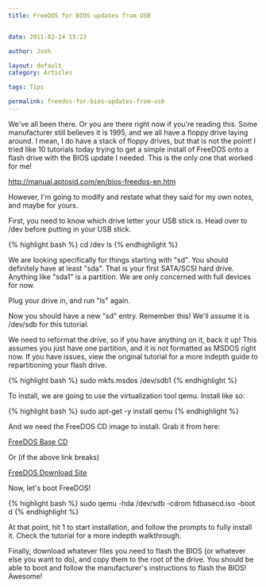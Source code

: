 ```yaml
---
title: FreeDOS for BIOS updates from USB


date: 2011-02-24 15:23

author: Josh

layout: default
category: Articles

tags: Tips

permalink: freedos-for-bios-updates-from-usb
---
```


We've all been there. Or you are there right now if you're reading this.
Some manufacturer still believes it is 1995, and we all have a floppy
drive laying around. I mean, I do have a stack of floppy drives, but
that is not the point! I tried like 10 tutorials today trying to get a
simple install of FreeDOS onto a flash drive with the BIOS update I
needed. This is the only one that worked for me!

<http://manual.aptosid.com/en/bios-freedos-en.htm>

However, I'm going to modify and restate what they said for my own
notes, and maybe for yours.

First, you need to know which drive letter your USB stick is. Head over
to /dev before putting in your USB stick.

{% highlight bash %}
cd /dev
ls
{% endhighlight %}

We are looking specifically for things starting with "sd". You should
definitely have at least "sda". That is your first SATA/SCSI hard drive.
Anything like "sda1" is a partition. We are only concerned with full
devices for now.

Plug your drive in, and run "ls" again.

Now you should have a new "sd" entry. Remember this! We'll assume it is
/dev/sdb for this tutorial.

We need to reformat the drive, so if you have anything on it, back it
up! This assumes you just have one partition, and it is not formatted as
MSDOS right now. If you have issues, view the original tutorial for a
more indepth guide to repartitioning your flash drive.

{% highlight bash %}
sudo mkfs.msdos /dev/sdb1
{% endhighlight %}

To install, we are going to use the virtualization tool qemu. Install
like so:

{% highlight bash %}
sudo apt-get -y install qemu
{% endhighlight %}

And we need the FreeDOS CD image to install. Grab it from here:

[FreeDOS Base
CD](http://www.ibiblio.org/pub/micro/pc-stuff/freedos/files/distributions/1.0/fdbasecd.iso)

Or (if the above link breaks)

[FreeDOS Download Site](http://www.freedos.org/freedos/files/)

Now, let's boot FreeDOS!

{% highlight bash %}
sudo qemu -hda /dev/sdb -cdrom fdbasecd.iso -boot d
{% endhighlight %}

At that point, hit 1 to start installation, and follow the prompts to
fully install it. Check the tutorial for a more indepth walkthrough.

Finally, download whatever files you need to flash the BIOS (or whatever
else you want to do), and copy them to the root of the drive. You should
be able to boot and follow the manufacturer's instructions to flash the
BIOS! Awesome!
